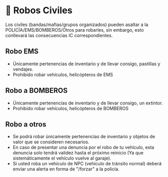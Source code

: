 # 🐼 Robos Civiles

Los civiles (bandas/mafias/grupos organizados) pueden asaltar a la POLICÍA/EMS/BOMBEROS/Otros para robarles, sin embargo, esto conllevará las consecuencias IC correspondientes.

## Robo EMS

* Únicamente pertenencias de inventario y de llevar consigo, pastillas y vendajes.
* Prohibido robar vehículos, helicópteros de EMS

## Robo a BOMBEROS

* Únicamente pertenencias de inventario y de llevar consigo, un extintor.
* Prohibido robar vehículos, helicópteros de BOMBEROS

## Robo a otros

* Se podrá robar únicamente pertenencias de inventario y objetos de valor que se consideren necesarios.
* En caso de presentar una denuncia por el robo de tu vehículo, esta denuncia solo tendrá validez hasta el próximo reinicio (Ya que sistemáticamente el vehículo vuelve al garaje).
* Si usted roba un vehículo de NPC (vehículo de tránsito normal) deberá enviar una alerta en forma de "/forzar" a la policía.
